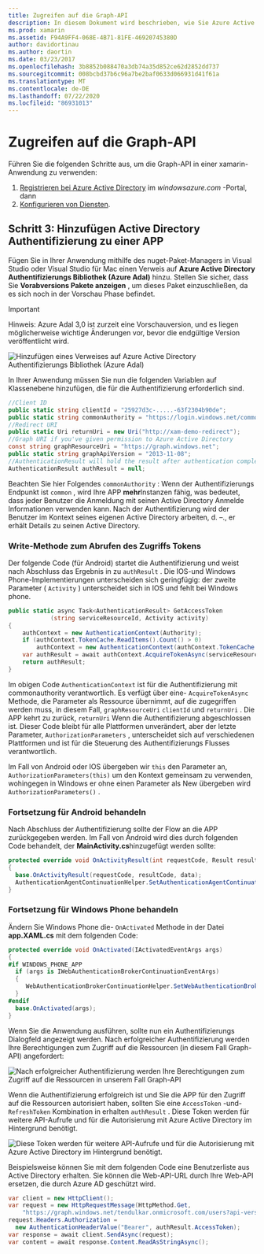 ```yaml
---
title: Zugreifen auf die Graph-API
description: In diesem Dokument wird beschrieben, wie Sie Azure Active Directory Authentifizierung einer mobilen Anwendung hinzufügen, die mit xamarin erstellt wurde.
ms.prod: xamarin
ms.assetid: F94A9FF4-068E-4B71-81FE-46920745380D
author: davidortinau
ms.author: daortin
ms.date: 03/23/2017
ms.openlocfilehash: 3b8852b088470a3db74a35d852ce62d2852dd737
ms.sourcegitcommit: 008bcbd37b6c96a7be2baf0633d066931d41f61a
ms.translationtype: MT
ms.contentlocale: de-DE
ms.lasthandoff: 07/22/2020
ms.locfileid: "86931013"
---
```

# <a name="accessing-the-graph-api"></a>Zugreifen auf die Graph-API

Führen Sie die folgenden Schritte aus, um die Graph-API in einer xamarin-Anwendung zu verwenden:

1. [Registrieren bei Azure Active Directory](~/cross-platform/data-cloud/active-directory/get-started/register.md) im *windowsazure.com* -Portal, dann
2. [Konfigurieren von Diensten](~/cross-platform/data-cloud/active-directory/get-started/configure.md).

## <a name="step-3-adding-active-directory-authentication-to-an-app"></a>Schritt 3: Hinzufügen Active Directory Authentifizierung zu einer APP

Fügen Sie in Ihrer Anwendung mithilfe des nuget-Paket-Managers in Visual Studio oder Visual Studio für Mac einen Verweis auf **Azure Active Directory Authentifizierungs Bibliothek (Azure Adal)** hinzu.
Stellen Sie sicher, dass Sie **Vorabversions Pakete anzeigen** , um dieses Paket einzuschließen, da es sich noch in der Vorschau Phase befindet.

> [!IMPORTANT]
> Hinweis: Azure Adal 3,0 ist zurzeit eine Vorschauversion, und es liegen möglicherweise wichtige Änderungen vor, bevor die endgültige Version veröffentlicht wird. 

![Hinzufügen eines Verweises auf Azure Active Directory Authentifizierungs Bibliothek (Azure Adal)](graph-images/06.-adal-nuget-package.jpg)

In Ihrer Anwendung müssen Sie nun die folgenden Variablen auf Klassenebene hinzufügen, die für die Authentifizierung erforderlich sind.

```csharp
//Client ID
public static string clientId = "25927d3c-.....-63f2304b90de";
public static string commonAuthority = "https://login.windows.net/common"
//Redirect URI
public static Uri returnUri = new Uri("http://xam-demo-redirect");
//Graph URI if you've given permission to Azure Active Directory
const string graphResourceUri = "https://graph.windows.net";
public static string graphApiVersion = "2013-11-08";
//AuthenticationResult will hold the result after authentication completes
AuthenticationResult authResult = null;
```

Beachten Sie hier Folgendes `commonAuthority` : Wenn der Authentifizierungs Endpunkt ist `common` , wird Ihre APP **mehr**Instanzen fähig, was bedeutet, dass jeder Benutzer die Anmeldung mit seinen Active Directory Anmelde Informationen verwenden kann. Nach der Authentifizierung wird der Benutzer im Kontext seines eigenen Active Directory arbeiten, d. –., er erhält Details zu seinen Active Directory.

### <a name="write-method-to-acquire-access-token"></a>Write-Methode zum Abrufen des Zugriffs Tokens

Der folgende Code (für Android) startet die Authentifizierung und weist nach Abschluss das Ergebnis in zu `authResult` . Die IOS-und Windows Phone-Implementierungen unterscheiden sich geringfügig: der zweite Parameter ( `Activity` ) unterscheidet sich in IOS und fehlt bei Windows phone.

```csharp
public static async Task<AuthenticationResult> GetAccessToken
            (string serviceResourceId, Activity activity)
{
    authContext = new AuthenticationContext(Authority);
    if (authContext.TokenCache.ReadItems().Count() > 0)
        authContext = new AuthenticationContext(authContext.TokenCache.ReadItems().First().Authority);
    var authResult = await authContext.AcquireTokenAsync(serviceResourceId, clientId, returnUri, new AuthorizationParameters(activity));
    return authResult;
}  
```

Im obigen Code `AuthenticationContext` ist für die Authentifizierung mit commonauthority verantwortlich. Es verfügt über eine- `AcquireTokenAsync` Methode, die Parameter als Ressource übernimmt, auf die zugegriffen werden muss, in diesem Fall, `graphResourceUri` `clientId` und `returnUri` . Die APP kehrt zu zurück, `returnUri` Wenn die Authentifizierung abgeschlossen ist. Dieser Code bleibt für alle Plattformen unverändert, aber der letzte Parameter, `AuthorizationParameters` , unterscheidet sich auf verschiedenen Plattformen und ist für die Steuerung des Authentifizierungs Flusses verantwortlich.

Im Fall von Android oder IOS übergeben wir `this` den Parameter an, `AuthorizationParameters(this)` um den Kontext gemeinsam zu verwenden, wohingegen in Windows er ohne einen Parameter als New übergeben wird `AuthorizationParameters()` .

### <a name="handle-continuation-for-android"></a>Fortsetzung für Android behandeln

Nach Abschluss der Authentifizierung sollte der Flow an die APP zurückgegeben werden. Im Fall von Android wird dies durch folgenden Code behandelt, der **MainActivity.cs**hinzugefügt werden sollte:

```csharp
protected override void OnActivityResult(int requestCode, Result resultCode, Intent data)
{
  base.OnActivityResult(requestCode, resultCode, data);
  AuthenticationAgentContinuationHelper.SetAuthenticationAgentContinuationEventArgs(requestCode, resultCode, data);
}
```

### <a name="handle-continuation-for-windows-phone"></a>Fortsetzung für Windows Phone behandeln

Ändern Sie Windows Phone die- `OnActivated` Methode in der Datei **app.XAML.cs** mit dem folgenden Code:

```csharp
protected override void OnActivated(IActivatedEventArgs args)
{
#if WINDOWS_PHONE_APP
  if (args is IWebAuthenticationBrokerContinuationEventArgs)
  {
     WebAuthenticationBrokerContinuationHelper.SetWebAuthenticationBrokerContinuationEventArgs(args as IWebAuthenticationBrokerContinuationEventArgs);
  }
#endif
  base.OnActivated(args);
}
```

Wenn Sie die Anwendung ausführen, sollte nun ein Authentifizierungs Dialogfeld angezeigt werden.
Nach erfolgreicher Authentifizierung werden Ihre Berechtigungen zum Zugriff auf die Ressourcen (in diesem Fall Graph-API) angefordert:

![Nach erfolgreicher Authentifizierung werden Ihre Berechtigungen zum Zugriff auf die Ressourcen in unserem Fall Graph-API](graph-images/08.-authentication-flow.jpg)

Wenn die Authentifizierung erfolgreich ist und Sie die APP für den Zugriff auf die Ressourcen autorisiert haben, sollten Sie eine `AccessToken` -und- `RefreshToken` Kombination in erhalten `authResult` . Diese Token werden für weitere API-Aufrufe und für die Autorisierung mit Azure Active Directory im Hintergrund benötigt.

![Diese Token werden für weitere API-Aufrufe und für die Autorisierung mit Azure Active Directory im Hintergrund benötigt.](graph-images/07.-access-token-for-authentication.jpg)

Beispielsweise können Sie mit dem folgenden Code eine Benutzerliste aus Active Directory erhalten. Sie können die Web-API-URL durch Ihre Web-API ersetzen, die durch Azure AD geschützt wird.

```csharp
var client = new HttpClient();
var request = new HttpRequestMessage(HttpMethod.Get,
    "https://graph.windows.net/tendulkar.onmicrosoft.com/users?api-version=2013-04-05");
request.Headers.Authorization =
  new AuthenticationHeaderValue("Bearer", authResult.AccessToken);
var response = await client.SendAsync(request);
var content = await response.Content.ReadAsStringAsync();
```
